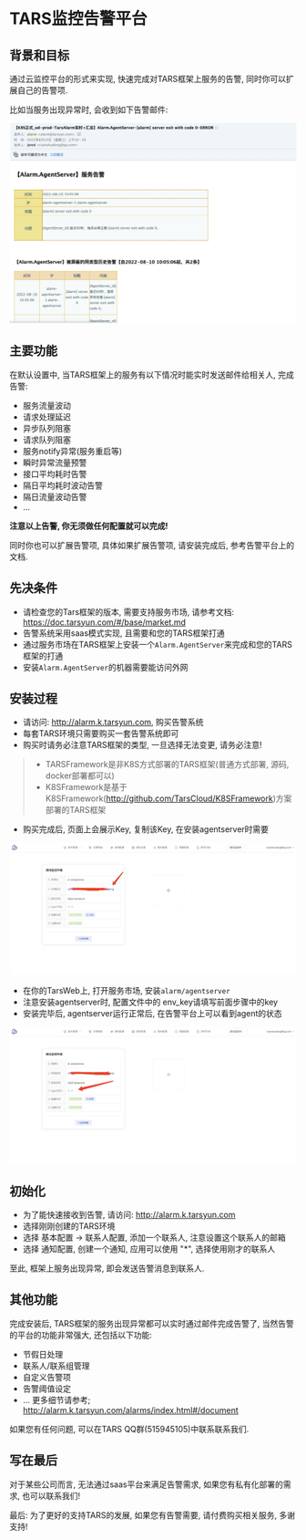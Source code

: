 # TARS监控告警平台

## 背景和目标

通过云监控平台的形式来实现, 快速完成对TARS框架上服务的告警, 同时你可以扩展自己的告警项.

比如当服务出现异常时, 会收到如下告警邮件:

![告警邮件](../assets/alarm.jpg)

## 主要功能

在默认设置中, 当TARS框架上的服务有以下情况时能实时发送邮件给相关人, 完成告警:

- 服务流量波动
- 请求处理延迟
- 异步队列阻塞
- 请求队列阻塞
- 服务notify异常(服务重启等)
- 瞬时异常流量预警
- 接口平均耗时告警
- 隔日平均耗时波动告警
- 隔日流量波动告警
- ...

**注意以上告警, 你无须做任何配置就可以完成!**

同时你也可以扩展告警项, 具体如果扩展告警项, 请安装完成后, 参考告警平台上的文档.

## 先决条件

- 请检查您的Tars框架的版本, 需要支持服务市场, 请参考文档: https://doc.tarsyun.com/#/base/market.md
- 告警系统采用saas模式实现, 且需要和您的TARS框架打通
- 通过服务市场在TARS框架上安装一个`Alarm.AgentServer`来完成和您的TARS框架的打通
- 安装`Alarm.AgentServer`的机器需要能访问外网

## 安装过程

- 请访问: http://alarm.k.tarsyun.com, 购买告警系统
- 每套TARS环境只需要购买一套告警系统即可
- 购买时请务必注意TARS框架的类型, 一旦选择无法变更, 请务必注意!
>- TARSFramework是非K8S方式部署的TARS框架(普通方式部署, 源码, docker部署都可以)
>- K8SFramework是基于K8SFramework(http://github.com/TarsCloud/K8SFramework)方案部署的TARS框架 
- 购买完成后, 页面上会展示Key, 复制该Key, 在安装agentserver时需要

![安装完毕](../assets/install.jpg)

- 在你的TarsWeb上, 打开服务市场, 安装`alarm/agentserver`
- 注意安装agentserver时, 配置文件中的 env_key请填写前面步骤中的key
- 安装完毕后, agentserver运行正常后, 在告警平台上可以看到agent的状态

![agent状态](../assets/agent.jpg)

## 初始化

- 为了能快速接收到告警, 请访问: http://alarm.k.tarsyun.com
- 选择刚刚创建的TARS环境
- 选择 基本配置 -> 联系人配置, 添加一个联系人, 注意设置这个联系人的邮箱
- 选择 通知配置, 创建一个通知, 应用可以使用 "*", 选择使用刚才的联系人

至此, 框架上服务出现异常, 即会发送告警消息到联系人.
## 其他功能

完成安装后, TARS框架的服务出现异常都可以实时通过邮件完成告警了, 当然告警的平台的功能非常强大, 还包括以下功能:
- 节假日处理
- 联系人/联系组管理
- 自定义告警项
- 告警阈值设定
- ...
更多细节请参考; http://alarm.k.tarsyun.com/alarms/index.html#/document

如果您有任何问题, 可以在TARS QQ群(515945105)中联系联系我们.

## 写在最后

对于某些公司而言, 无法通过saas平台来满足告警需求, 如果您有私有化部署的需求, 也可以联系我们!

最后: 为了更好的支持TARS的发展, 如果您有告警需要, 请付费购买相关服务, 多谢支持!

